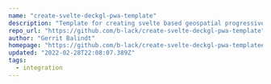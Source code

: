 ```yaml
---
name: "create-svelte-deckgl-pwa-template"
description: "Template for creating svelte based geospatial progressive web apps."
repo_url: "https://github.com/b-lack/create-svelte-deckgl-pwa-template"
author: "Gerrit Balindt"
homepage: "https://github.com/b-lack/create-svelte-deckgl-pwa-template#readme"
updated: "2022-02-28T22:08:07.389Z"
tags: 
  - integration
---
```


